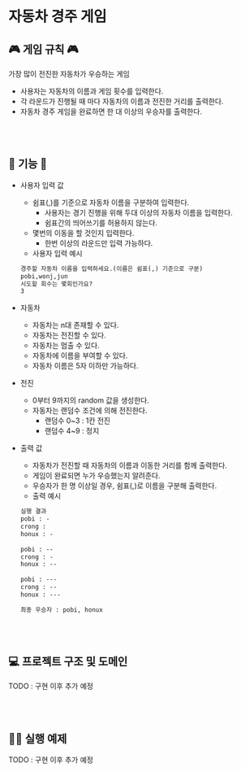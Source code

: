 # 자동차 경주 게임 

## 🎮 게임 규칙 🎮

가장 많이 전진한 자동차가 우승하는 게임

- 사용자는 자동차의 이름과 게임 횟수를 입력한다.
- 각 라운드가 진행될 때 마다 자동차의 이름과 전진한 거리를 출력한다.
- 자동차 경주 게임을 완료하면 한 대 이상의 우승자를 출력한다.

<br><br>

##  🚗 기능 🚗

- 사용자 입력 값
    - 쉼표(,)를 기준으로 자동차 이름을 구분하여 입력한다.
        - 사용자는 경기 진행을 위해 두대 이상의 자동차 이름을 입력한다.
        - 쉼표간의 띄어쓰기를 허용하지 않는다.
    - 몇번의 이동을 할 것인지 입력한다.
        - 한번 이상의 라운드만 입력 가능하다.
    - 사용자 입력 예시
    ```html
    경주할 자동차 이름을 입력하세요.(이름은 쉼표(,) 기준으로 구분) 
    pobi,wonj,jun
    시도할 회수는 몇회인가요? 
    3
    ```

- 자동차
    - 자동차는 n대 존재할 수 있다.
    - 자동차는 전진할 수 있다.
    - 자동차는 멈출 수 있다.
    - 자동차에 이름을 부여할 수 있다.
    - 자동차 이름은 5자 이하만 가능하다.
- 전진
    - 0부터 9까지의 random 값을 생성한다.
    - 자동차는 랜덤수 조건에 의해 전진한다.
        - 랜덤수 0~3 : 1칸 전진
        - 랜덤수 4~9 : 정지
- 출력 값
    - 자동차가 전진할 때 자동차의 이름과 이동한 거리를 함께 출력한다.
    - 게임이 완료되면 누가 우승했는지 알려준다.
    - 우승자가 한 명 이상일 경우, 쉼표(,)로 이름을 구분해 출력한다.
    - 출력 예시   
    ```html
    실행 결과
    pobi : -
    crong : 
    honux : -
      
    pobi : --
    crong : -
    honux : --
      
    pobi : ---
    crong : --
    honux : ---
      
    최종 우승자 : pobi, honux
    ```

<br><br>

##  💻 프로젝트 구조 및 도메인
TODO : 구현 이후 추가 예정

<br><br>

## 🚗💨 실행 예제
TODO : 구현 이후 추가 예정 
